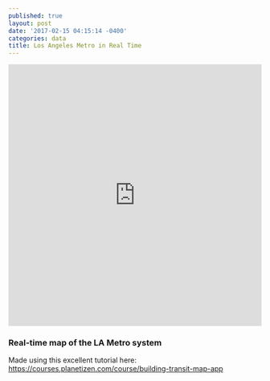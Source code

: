 ```yaml
---
published: true
layout: post
date: '2017-02-15 04:15:14 -0400'
categories: data
title: Los Angeles Metro in Real Time
---
```

<iframe width="100%" height="520" frameborder="0" src="https://willgeary.github.io/LosAngelesMetro/" allowfullscreen webkitallowfullscreen mozallowfullscreen oallowfullscreen msallowfullscreen></iframe>

### Real-time map of the LA Metro system

Made using this excellent tutorial here: https://courses.planetizen.com/course/building-transit-map-app
